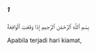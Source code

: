 ##### 1

<span class="ayah">بِسْمِ ٱللَّهِ ٱلرَّحْمَٰنِ ٱلرَّحِيمِ إِذَا وَقَعَتِ ٱلْوَاقِعَةُ</span>

<span class="ayah_translation">Apabila terjadi hari kiamat,</span>
